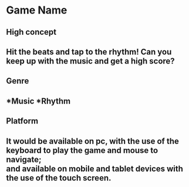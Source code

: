 # Game Name

## High concept
Hit the beats and tap to the rhythm! Can you keep up with the music and get a high score?
---
## Genre
*Music
*Rhythm
---
## Platform
It would be available on pc, with the use of the keyboard to play the game and mouse to navigate;  
and available on mobile and tablet devices with the use of the touch screen.
---
